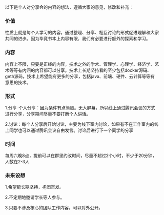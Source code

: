 以下是个人对分享会的内容的想法，遵循大家的意见，修改和补充：

### 价值

性质上就是每个人学习的内容，通过整理、分享、相互讨论的形式促进理解和大家共同的进步。因为毕竟书本上内容有限，我们有必要进行额外的探索和学习。

### 内容

内容上不限，只要是正经的内容，技术之外的学术、管理学、心理学、经济学、艺术等等有内涵的内容都可以分享。技术上长期坚持看的至少包括docker源码、geth源码，技术上希望能有更多的分享，包括java、前端、硬件、云计算等等有意思的技术。

### 形式

1.分享-个人分享：因为条件有点简陋。无大屏幕，所以线上通过腾讯会议的方式进行分享，分享期间尽量不要打断个人讲话。

2.讨论：每个人分享后开始讨论，主要为线下室内讨论，如果有不在工作室内的线上同学也可以通过腾讯会议自由发言。讨论后进行下一个同学的分享

### 时间

每周六晚8点，提前可以在群里约改时间，尽量不超过2个小时，不少于20分钟，人数在2-3人

### 未来设想

1.希望能长期坚持，抱团奋发。

2.不定期地邀请学长等人参与。

3.只要不涉及核心的团队工作内容，可以对外公开。

